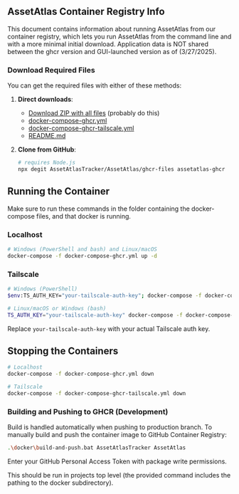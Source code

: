 ## AssetAtlas Container Registry Info

This document contains information about running AssetAtlas from our container registry, which lets you run AssetAtlas from the command line and with a more minimal initial download. Application data is NOT shared between the ghcr version and GUI-launched version as of (3/27/2025).

### Download Required Files

You can get the required files with either of these methods:

1. **Direct downloads**:
   - [Download ZIP with all files](https://github.com/AssetAtlasTracker/AssetAtlas/releases/latest/download/assetatlas-ghcr-files.zip) (probably do this)
   - [docker-compose-ghcr.yml](https://github.com/AssetAtlasTracker/AssetAtlas/releases/latest/download/docker-compose-ghcr.yml)
   - [docker-compose-ghcr-tailscale.yml](https://github.com/AssetAtlasTracker/AssetAtlas/releases/latest/download/docker-compose-ghcr-tailscale.yml)
   - [README.md](https://github.com/AssetAtlasTracker/AssetAtlas/releases/latest/download/README.md)

2. **Clone from GitHub**:
   ```bash
   # requires Node.js
   npx degit AssetAtlasTracker/AssetAtlas/ghcr-files assetatlas-ghcr
   ```

## Running the Container

Make sure to run these commands in the folder containing the docker-compose files, and that docker is running.

### Localhost

```bash
# Windows (PowerShell and bash) and Linux/macOS
docker-compose -f docker-compose-ghcr.yml up -d
```

### Tailscale

```bash
# Windows (PowerShell)
$env:TS_AUTH_KEY="your-tailscale-auth-key"; docker-compose -f docker-compose-ghcr-tailscale.yml up -d

# Linux/macOS or Windows (bash)
TS_AUTH_KEY="your-tailscale-auth-key" docker-compose -f docker-compose-ghcr-tailscale.yml up -d
```

Replace `your-tailscale-auth-key` with your actual Tailscale auth key.

## Stopping the Containers

```bash
# Localhost
docker-compose -f docker-compose-ghcr.yml down

# Tailscale
docker-compose -f docker-compose-ghcr-tailscale.yml down
```

### Building and Pushing to GHCR (Development)

Build is handled automatically when pushing to production branch. To manually build and push the container image to GitHub Container Registry:

```bash
.\docker\build-and-push.bat AssetAtlasTracker AssetAtlas
```

Enter your GitHub Personal Access Token with package write permissions.

This should be run in projects top level (the provided command includes the pathing to the docker subdirectory).